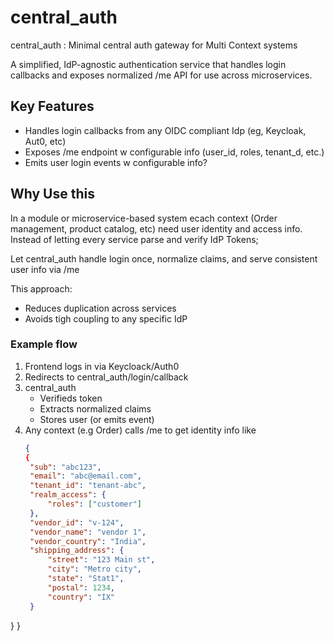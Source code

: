 # central_auth
central_auth : Minimal central auth gateway for Multi Context systems

A simplified, IdP-agnostic authentication service that handles login callbacks and exposes normalized /me API for use across microservices.

## Key Features
* Handles login callbacks from any OIDC compliant Idp (eg, Keycloak, Aut0, etc)
* Exposes /me endpoint w configurable info (user_id, roles, tenant_d, etc.)
* Emits user login events w configurable info?

## Why Use this

In a module or microservice-based system ecach context (Order management, product catalog, etc)
need user identity and access info. Instead of letting every service parse and verify IdP Tokens;

Let central_auth handle login once, normalize claims, and serve consistent user info via /me

This approach:
* Reduces duplication across services
* Avoids tigh coupling to any specific IdP


### Example flow
1. Frontend logs in via Keycloack/Auth0
2. Redirects to central_auth/login/callback
3. central_auth
   * Verifieds token
   * Extracts normalized claims
   * Stores user (or emits event)
4. Any context (e.g Order) calls /me to get identity info like
   ```json
   {
   {
    "sub": "abc123",
    "email": "abc@email.com",
    "tenant_id": "tenant-abc",
    "realm_access": {
        "roles": ["customer"]
    },
    "vendor_id": "v-124",
    "vendor_name": "vendor 1",
    "vendor_country": "India",
    "shipping_address": {
        "street": "123 Main st",
        "city": "Metro city",
        "state": "Stat1",
        "postal": 1234,
        "country": "IX"
    }
}
   }
   ```

